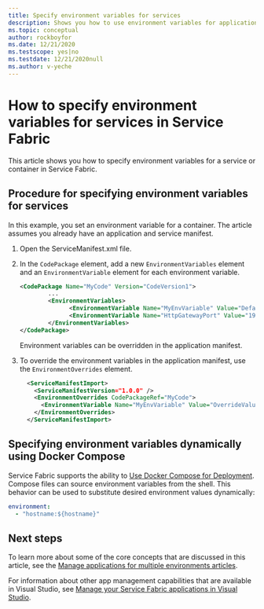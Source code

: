 ```yaml
---
title: Specify environment variables for services
description: Shows you how to use environment variables for applications in Service Fabric
ms.topic: conceptual
author: rockboyfor
ms.date: 12/21/2020
ms.testscope: yes|no
ms.testdate: 12/21/2020null
ms.author: v-yeche
---
```

# How to specify environment variables for services in Service Fabric

This article shows you how to specify environment variables for a service or container in Service Fabric.

## Procedure for specifying environment variables for services

In this example, you set an environment variable for a container. The article assumes you already have an application and service manifest.

1. Open the ServiceManifest.xml file.
2. In the `CodePackage` element, add a new `EnvironmentVariables` element and an `EnvironmentVariable` element for each environment variable.

    ```xml
    <CodePackage Name="MyCode" Version="CodeVersion1">
            ...
            <EnvironmentVariables>
                  <EnvironmentVariable Name="MyEnvVariable" Value="DefaultValue"/>
                  <EnvironmentVariable Name="HttpGatewayPort" Value="19080"/>
            </EnvironmentVariables>
    </CodePackage>
    ```

   Environment variables can be overridden in the application manifest.

3. To override the environment variables in the application manifest, use the `EnvironmentOverrides` element.

    ```xml
      <ServiceManifestImport>
        <ServiceManifestVersion="1.0.0" />
        <EnvironmentOverrides CodePackageRef="MyCode">
          <EnvironmentVariable Name="MyEnvVariable" Value="OverrideValue"/>
        </EnvironmentOverrides>
      </ServiceManifestImport>
    ```

## Specifying environment variables dynamically using Docker Compose

Service Fabric supports the ability to [Use Docker Compose for Deployment](service-fabric-docker-compose.md#supported-compose-directives). Compose files can source environment variables from the shell. This behavior can be used to substitute desired environment values dynamically:

```yml
environment:
  - "hostname:${hostname}"
```

## Next steps
To learn more about some of the core concepts that are discussed in this article, see the [Manage applications for multiple environments articles](service-fabric-manage-multiple-environment-app-configuration.md).

For information about other app management capabilities that are available in Visual Studio, see [Manage your Service Fabric applications in Visual Studio](service-fabric-manage-application-in-visual-studio.md).



<!-- Update_Description: new article about service fabric how to specify environment variables -->
<!--NEW.date: 12/21/2020-->